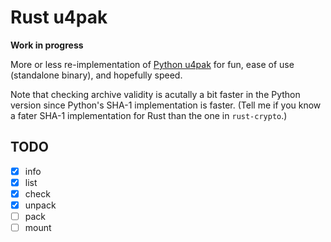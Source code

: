 Rust u4pak
==========

**Work in progress**

More or less re-implementation of [Python u4pak](https://github.com/panzi/u4pak)
for fun, ease of use (standalone binary), and hopefully speed.

Note that checking archive validity is acutally a bit faster in the Python
version since Python's SHA-1 implementation is faster. (Tell me if you know a
fater SHA-1 implementation for Rust than the one in `rust-crypto`.)

TODO
----

* [x] info
* [x] list
* [x] check
* [x] unpack
* [ ] pack
* [ ] mount
